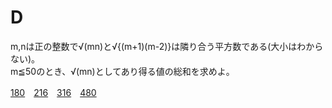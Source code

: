 # D
m,nは正の整数で√(mn)と√{(m+1)(m-2)}は隣り合う平方数である(大小はわからない)。<br>
m≦50のとき、√(mn)としてあり得る値の総和を求めよ。

[180](382.md)　[216](412.md)　[316](412.md)　[480](412.md)